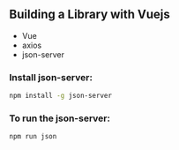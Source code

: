 ## Building a Library with Vuejs

* Vue
* axios
* json-server

### Install json-server:
```bash
npm install -g json-server
```

### To run the json-server:
```bash
npm run json
```